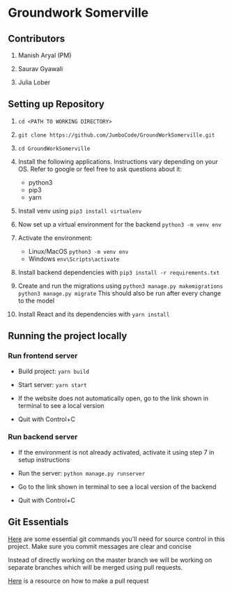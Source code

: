 # Groundwork Somerville

## Contributors
1. Manish Aryal (PM)

2. Saurav Gyawali

3. Julia Lober


## Setting up Repository

1.  `cd <PATH TO WORKING DIRECTORY>`

2.  `git clone https://github.com/JumboCode/GroundWorkSomerville.git`

3.  `cd GroundWorkSomerville`

4. Install the following applications. Instructions vary depending on your OS. Refer to google or feel free to ask questions about it:
	* python3
	* pip3
	* yarn

5. Install venv using `pip3 install virtualenv`

6. Now set up a virtual environment for the backend `python3 -m venv env`

7. Activate the environment:
	* Linux/MacOS `python3 -m venv env`
	* Windows `env\Scripts\activate`

8. Install backend dependencies with `pip3 install -r requirements.txt`

9. Create and run the migrations using 
	`python3 manage.py makemigrations`
	`python3 manage.py migrate` 
	This should also be run after every change to the model

11. Install React and its dependencies with `yarn install`

  
## Running the project locally

### Run frontend server

- Build project: `yarn build`

- Start server: `yarn start`

- If the website does not automatically open, go to the link shown in terminal to see a local version

- Quit with Control+C

### Run backend server

- If the environment is not already activated, activate it using step 7 in setup instructions

- Run the server: `python manage.py runserver`

- Go to the link shown in terminal to see a local version of the backend
 - Quit with Control+C

## Git Essentials
[Here](https://education.github.com/git-cheat-sheet-education.pdf) are some essential git commands you'll need for source control in this project. Make sure you commit messages are clear and concise

Instead of directly working on the master branch we will be working on separate branches which will be merged using pull requests. 

[Here](https://help.github.com/articles/creating-a-pull-request/)  is a resource on how to make a pull request
